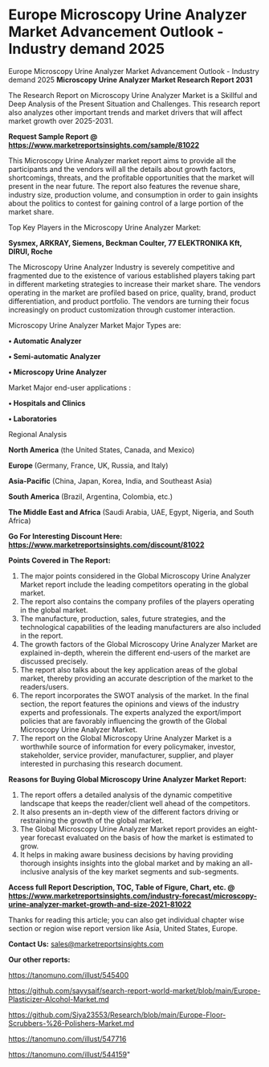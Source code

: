 # Europe Microscopy Urine Analyzer Market Advancement Outlook - Industry demand 2025
 Europe Microscopy Urine Analyzer Market Advancement Outlook - Industry demand 2025
<strong>Microscopy Urine Analyzer Market Research Report 2031</strong>

The Research Report on Microscopy Urine Analyzer Market is a Skillful and Deep Analysis of the Present Situation and Challenges. This research report also analyzes other important trends and market drivers that will affect market growth over 2025-2031.

<strong>Request Sample Report @ <a href=https://www.marketreportsinsights.com/sample/81022>https://www.marketreportsinsights.com/sample/81022</a></strong>

This Microscopy Urine Analyzer market report aims to provide all the participants and the vendors will all the details about growth factors, shortcomings, threats, and the profitable opportunities that the market will present in the near future. The report also features the revenue share, industry size, production volume, and consumption in order to gain insights about the politics to contest for gaining control of a large portion of the market share.

Top Key Players in the Microscopy Urine Analyzer Market:

<strong>Sysmex, ARKRAY, Siemens, Beckman Coulter, 77 ELEKTRONIKA Kft, DIRUI, Roche</strong>

The Microscopy Urine Analyzer Industry is severely competitive and fragmented due to the existence of various established players taking part in different marketing strategies to increase their market share. The vendors operating in the market are profiled based on price, quality, brand, product differentiation, and product portfolio. The vendors are turning their focus increasingly on product customization through customer interaction.

Microscopy Urine Analyzer Market Major Types are:

<strong>• Automatic Analyzer

• Semi-automatic Analyzer

• Microscopy Urine Analyzer</strong>

Market Major end-user applications :

<strong>• Hospitals and Clinics

• Laboratories</strong>

Regional Analysis

</u><strong><b>North America</b></strong> (the United States, Canada, and Mexico)

<strong><b>Europe </b></strong>(Germany, France, UK, Russia, and Italy)

<strong><b>Asia-Pacific</b></strong> (China, Japan, Korea, India, and Southeast Asia)

<strong><b>South America</b></strong> (Brazil, Argentina, Colombia, etc.)

<strong><b>The Middle East and Africa</b></strong> (Saudi Arabia, UAE, Egypt, Nigeria, and South Africa)

<strong>Go For Interesting Discount Here: <a href=https://www.marketreportsinsights.com/discount/81022>https://www.marketreportsinsights.com/discount/81022</a></strong>

<strong>Points Covered in The Report:</strong>
<ol>
  <li>The major points considered in the Global Microscopy Urine Analyzer Market report include the leading competitors operating in the global market.</li>
  <li>The report also contains the company profiles of the players operating in the global market.</li>
  <li>The manufacture, production, sales, future strategies, and the technological capabilities of the leading manufacturers are also included in the report.</li>
  <li>The growth factors of the Global Microscopy Urine Analyzer Market are explained in-depth, wherein the different end-users of the market are discussed precisely.</li>
  <li>The report also talks about the key application areas of the global market, thereby providing an accurate description of the market to the readers/users.</li>
  <li>The report incorporates the SWOT analysis of the market. In the final section, the report features the opinions and views of the industry experts and professionals. The experts analyzed the export/import policies that are favorably influencing the growth of the Global Microscopy Urine Analyzer Market.</li>
  <li>The report on the Global Microscopy Urine Analyzer Market is a worthwhile source of information for every policymaker, investor, stakeholder, service provider, manufacturer, supplier, and player interested in purchasing this research document.</li>
</ol>
<strong>Reasons for Buying Global Microscopy Urine Analyzer Market Report:</strong>

<ol>
  <li>The report offers a detailed analysis of the dynamic competitive landscape that keeps the reader/client well ahead of the competitors.</li>
  <li>It also presents an in-depth view of the different factors driving or restraining the growth of the global market.</li>
  <li>The Global Microscopy Urine Analyzer Market report provides an eight-year forecast evaluated on the basis of how the market is estimated to grow.</li>
  <li>It helps in making aware business decisions by having providing thorough insights insights into the global market and by making an all-inclusive analysis of the key market segments and sub-segments.</li>
</ol>
<strong>Access full Report Description, TOC, Table of Figure, Chart, etc. @ <a href=https://www.marketreportsinsights.com/industry-forecast/microscopy-urine-analyzer-market-growth-and-size-2021-81022>https://www.marketreportsinsights.com/industry-forecast/microscopy-urine-analyzer-market-growth-and-size-2021-81022</a></strong>


Thanks for reading this article; you can also get individual chapter wise section or region wise report version like Asia, United States, Europe.

<strong>Contact Us:</strong>
sales@marketreportsinsights.com

<strong>Our other reports:</strong>

<a href=https://tanomuno.com/illust/545400>https://tanomuno.com/illust/545400</a>

<a href=https://github.com/sayysaif/search-report-world-market/blob/main/Europe-Plasticizer-Alcohol-Market.md>https://github.com/sayysaif/search-report-world-market/blob/main/Europe-Plasticizer-Alcohol-Market.md</a>

<a href=https://github.com/Siya23553/Research/blob/main/Europe-Floor-Scrubbers-%26-Polishers-Market.md>https://github.com/Siya23553/Research/blob/main/Europe-Floor-Scrubbers-%26-Polishers-Market.md</a>

<a href=https://tanomuno.com/illust/547716>https://tanomuno.com/illust/547716</a>

<a href=https://tanomuno.com/illust/544159>https://tanomuno.com/illust/544159</a>"
